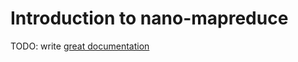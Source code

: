 # Introduction to nano-mapreduce

TODO: write [great documentation](http://jacobian.org/writing/great-documentation/what-to-write/)
